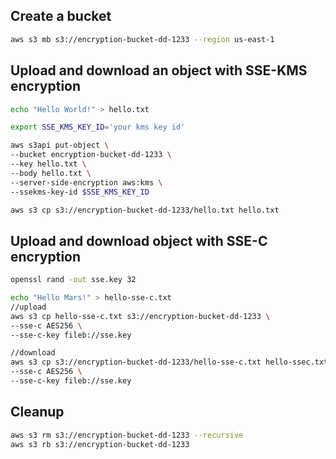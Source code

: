 ## Create a bucket
```sh
aws s3 mb s3://encryption-bucket-dd-1233 --region us-east-1
```
## Upload and download an object with SSE-KMS encryption
```sh
echo "Hello World!" > hello.txt

export SSE_KMS_KEY_ID='your kms key id'

aws s3api put-object \
--bucket encryption-bucket-dd-1233 \
--key hello.txt \
--body hello.txt \
--server-side-encryption aws:kms \
--ssekms-key-id $SSE_KMS_KEY_ID

aws s3 cp s3://encryption-bucket-dd-1233/hello.txt hello.txt
```

## Upload and download object with SSE-C encryption

```sh
openssl rand -out sse.key 32 

echo "Hello Mars!" > hello-sse-c.txt
//upload 
aws s3 cp hello-sse-c.txt s3://encryption-bucket-dd-1233 \
--sse-c AES256 \
--sse-c-key fileb://sse.key

//download
aws s3 cp s3://encryption-bucket-dd-1233/hello-sse-c.txt hello-ssec.txt \
--sse-c AES256 \
--sse-c-key fileb://sse.key
```

## Cleanup
```sh
aws s3 rm s3://encryption-bucket-dd-1233 --recursive
aws s3 rb s3://encryption-bucket-dd-1233
```